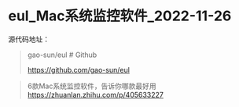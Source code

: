# eul_Mac系统监控软件_2022-11-26

<!--# eul 是 Mac 电脑上一款比较贴合原生 Mac 系统风格的系统监控软件。-->

源代码地址：

> gao-sun/eul	# Github
>
> https://github.com/gao-sun/eul



> 6款Mac系统监控软件，告诉你哪款最好用
> https://zhuanlan.zhihu.com/p/405633227